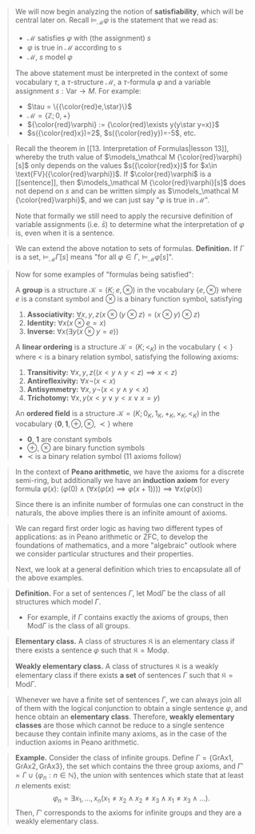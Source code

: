 > We will now begin analyzing the notion of **satisfiability**, which will be central later on.
> Recall $\models_\mathcal M \varphi$ is the statement that we read as:
> - $\mathcal M$ satisfies $\varphi$ with (the assignment) $s$
> - $\varphi$ is true in $\mathcal M$ according to $s$
> - $\mathcal M$, $s$ model $\varphi$
> 
> The above statement must be interpreted in the context of some vocabulary $\tau$, a $\tau$-structure $\mathcal M$, a $\tau$-formula $\varphi$ and a variable assignment $s:\text{Var}\rightarrow M$.
> For example:
> 	- $\tau = \{{\color{red}e,\star}\}$
> 	- $\mathcal M = \{\mathbb Z; 0,+\}$ 
> 	- ${\color{red}\varphi} := {\color{red}\exists y(y\star y=x)}$
> 	- $s({\color{red}x})=2$, $s({\color{red}y})=-5$, etc.

> Recall the theorem in [[13. Interpretation of Formulas|lesson 13]], whereby the truth value of $\models_\mathcal M {\color{red}\varphi}[s]$ only depends on the values $s({\color{red}x})$ for $x\in \text{FV}({\color{red}\varphi})$. If $\color{red}\varphi$ is a [[sentence]], then $\models_\mathcal M {\color{red}\varphi}[s]$ does not depend on $s$ and can be written simply as $\models_\mathcal M {\color{red}\varphi}$, and we can just say "$\varphi$ is true in $\mathcal M$".
> 
> Note that formally we still need to apply the recursive definition of variable assignments (i.e. $\bar s$) to determine what the interpretation of $\varphi$ is, even when it is a sentence.

>We can extend the above notation to sets of formulas.
>**Definition.** If $\Gamma$ is a set, $\models_\mathcal M \Gamma[s]$ means "for all $\varphi \in \Gamma$, $\models_\mathcal M\varphi[s]$".

> Now for some examples of "formulas being satisfied":
> 
> A **group** is a structure $\mathcal K = (K;e,\otimes)$ in the vocabulary $\{e, \otimes\}$ where $e$ is a constant symbol and $\otimes$ is a binary function symbol, satisfying
> 1. **Associativity:** $\forall x,y,z(x\otimes(y\otimes z)=(x\otimes y)\otimes z)$
> 2. **Identity:** $\forall x(x\otimes e=x)$
> 3. **Inverse:** $\forall x(\exists y(x\otimes y = e))$
>
>A **linear ordering** is a structure $\mathcal K=(K;<_K)$ in the vocabulary $\{<\}$ where $<$ is a binary relation symbol, satisfying the following axioms:
>1. **Transitivity:** $\forall x,y,z((x<y \land y< z)\implies x < z)$
>2. **Antireflexivity:** $\forall x \neg(x<x)$
>3. **Antisymmetry:** $\forall x,y \neg(x<y \land y<x)$
>4. **Trichotomy:** $\forall x,y(x<y\lor y<x\lor x=y)$
>
>An **ordered field** is a structure $\mathcal K = (K;0_K,1_K,+_K,\times_K,<_K)$ in the vocabulary $\{\mathbf 0, \mathbf 1, \oplus, \otimes, \prec\}$ where
>- $\mathbf 0$, $\mathbf 1$ are constant symbols
>- $\oplus$, $\otimes$ are binary function symbols
>- $\prec$ is a binary relation symbol
>(11 axioms follow)

>In the context of **Peano arithmetic**, we have the axioms for a discrete semi-ring, but additionally we have an **induction axiom** for every formula $\varphi(x)$:
>$(\varphi(0)\land(\forall x(\varphi(x)\implies\varphi(x+1)))) \implies \forall x(\varphi(x))$
>
>Since there is an infinite number of formulas one can construct in the naturals, the above implies there is an infinite amount of axioms.

>We can regard first order logic as having two different types of applications: as in Peano arithmetic or ZFC, to develop the foundations of mathematics, and a more "algebraic" outlook where we consider particular structures and their properties.
>
>Next, we look at a general definition which tries to encapsulate all of the above examples.

>**Definition.** For a set of sentences $\Gamma$, let $\text{Mod}\Gamma$ be the class of all structures which model $\Gamma$.
>- For example, if $\Gamma$ contains exactly the axioms of groups, then $\text{Mod}\Gamma$ is the class of all groups.

>**Elementary class.** A class of structures $\mathfrak K$ is an elementary class if there exists a sentence $\varphi$ such that $\mathfrak K = \text{Mod}\varphi$.
>
>**Weakly elementary class.** A class of structures $\mathfrak K$ is a weakly elementary class if there exists **a set** of sentences $\Gamma$ such that $\mathfrak K = \text{Mod}\Gamma$.

> Whenever we have a finite set of sentences $\Gamma$, we can always join all of them with the logical conjunction to obtain a single sentence $\varphi$, and hence obtain an **elementary class**. Therefore, **weakly elementary classes** are those which cannot be reduce to a single sentence because they contain infinite many axioms, as in the case of the induction axioms in Peano arithmetic.

>**Example.** Consider the class of infinite groups. Define $\Gamma = \{\text{GrAx1}, \text{GrAx2}, \text{GrAx3}\}$, the set which contains the three group axioms, and $\Gamma' = \Gamma \cup \{\varphi_n:n\in\mathbb N\}$, the union with sentences which state that at least $n$ elements exist:
>$$\varphi_n = \exists x_1,\dots,x_n(x_1 \neq x_2\land x_2 \neq x_3 \land x_1 \neq x_3 \land \dots).$$
>Then, $\Gamma'$ corresponds to the axioms for infinite groups and they are a weakly elementary class.